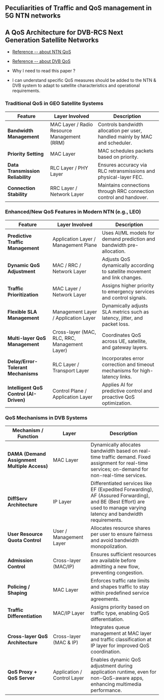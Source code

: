 ## Peculiarities of Traffic and QoS management in 5G NTN networks
## A QoS Architecture for DVB-RCS Next Generation Satellite Networks

- [Reference -- about NTN QoS](https://iris.cnr.it/retrieve/62e41ddc-9593-4291-a613-c9f72ccb8557/prod_486461-doc_201816.pdf?utm_source=chatgpt.com)
- [Reference -- about DVB QoS](https://citeseerx.ist.psu.edu/document?doi=f90e3ba2ecdee78b1210a829ecadecfc2043c870)

- Why I need to read this paper ?
- I can understand specific QoS measures should be added to the NTN & DVB system to adapt to satellite characteristics and operational requirements.

### Traditional QoS in GEO Satellite Systems

| Feature                       | Layer Involved                              | Description                                                                  |
| --------------------------------- | ------------------------------------------- | ---------------------------------------------------------------------------- |
| **Bandwidth Management**          | MAC Layer / Radio Resource Management (RRM) | Controls bandwidth allocation per user, handled mainly by MAC and scheduler. |
| **Priority Setting**              | MAC Layer                                   | MAC schedules packets based on priority.                                     |
| **Data Transmission Reliability** | RLC Layer / PHY Layer                       | Ensures accuracy via RLC retransmissions and physical-layer FEC.             |
| **Connection Stability**          | RRC Layer / Network Layer                   | Maintains connections through RRC connection control and handover.           |


### Enhanced/New QoS Features in Modern NTN (e.g., LEO)

| Feature                             | Layer Involved                                | Description                                                                  |
| --------------------------------------- | --------------------------------------------- | ---------------------------------------------------------------------------- |
| **Predictive Traffic Management**       | Application Layer / Management Plane          | Uses AI/ML models for demand prediction and bandwidth pre-allocation.        |
| **Dynamic QoS Adjustment**              | MAC / RRC / Network Layer                     | Adjusts QoS dynamically according to satellite movement and link changes.    |
| **Traffic Prioritization**              | MAC Layer / Network Layer                     | Assigns higher priority to emergency services and control signals.           |
| **Flexible SLA Management**             | Management Layer / Application Layer          | Dynamically adjusts SLA metrics such as latency, jitter, and packet loss.    |
| **Multi-layer QoS Management**          | Cross-layer (MAC, RLC, RRC, Management Layer) | Coordinates QoS across UE, satellite, and gateway layers.                    |
| **Delay/Error-Tolerant Mechanisms**     | RLC Layer / Transport Layer                   | Incorporates error correction and timeout mechanisms for high-latency links. |
| **Intelligent QoS Control (AI-Driven)** | Control Plane / Application Layer             | Applies AI for predictive control and proactive QoS optimization.            |

### QoS Mechanisms in DVB Systems

| **Mechanism / Function**            | **Layer**             | **Description** |
|------------------------------------|------------------------|-----------------|
| **DAMA (Demand Assignment Multiple Access)** | MAC Layer              | Dynamically allocates bandwidth based on real-time traffic demand. Fixed assignment for real-time services; on-demand for non-real-time services. |
| **DiffServ Architecture**          | IP Layer               | Differentiated services like EF (Expedited Forwarding), AF (Assured Forwarding), and BE (Best Effort) are used to manage varying latency and bandwidth requirements. |
| **User Resource Quota Control**    | User / Management Layer| Allocates resource shares per user to ensure fairness and avoid bandwidth monopolization. |
| **Admission Control**             | Cross-layer (MAC/IP)   | Ensures sufficient resources are available before admitting a new flow, preventing congestion. |
| **Policing / Shaping**            | MAC Layer              | Enforces traffic rate limits and shapes traffic to stay within predefined service agreements. |
| **Traffic Differentiation**       | MAC/IP Layer           | Assigns priority based on traffic type, enabling QoS differentiation. |
| **Cross-layer QoS Architecture**  | Cross-layer (MAC & IP) | Integrates queue management at MAC layer and traffic classification at IP layer for improved QoS coordination. |
| **QoS Proxy + QoS Server**        | Application / Control Layer | Enables dynamic QoS adjustment during application runtime, even for non-QoS-aware apps, enhancing multimedia performance. |
